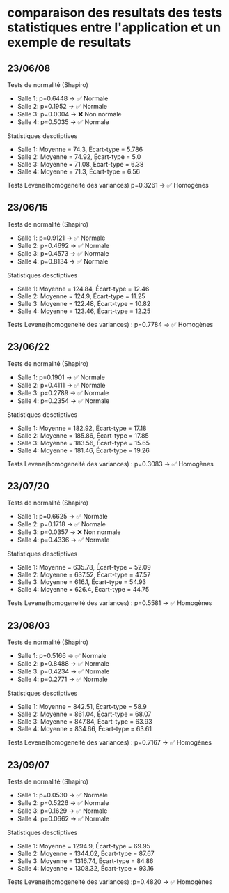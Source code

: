 # comparaison des resultats des tests statistiques entre l'application et un exemple de resultats




## 23/06/08

Tests de normalité (Shapiro)
- Salle 1: p=0.6448 → ✅ Normale
- Salle 2: p=0.1952 → ✅ Normale
- Salle 3: p=0.0004 → ❌ Non normale
- Salle 4: p=0.5035 → ✅ Normale


Statistiques desctiptives
- Salle 1: Moyenne = 74.3, Écart-type = 5.786
- Salle 2: Moyenne = 74.92, Écart-type =  5.0
- Salle 3: Moyenne = 71.08, Écart-type = 6.38
- Salle 4: Moyenne = 71.3, Écart-type = 6.56


Tests Levene(homogeneité des variances) p=0.3261 → ✅ Homogènes

## 23/06/15

Tests de normalité (Shapiro)
- Salle 1:  p=0.9121 → ✅ Normale
- Salle 2:  p=0.4692 → ✅ Normale
- Salle 3:  p=0.4573 → ✅ Normale
- Salle 4:  p=0.8134 → ✅ Normale


Statistiques desctiptives
- Salle 1: Moyenne = 124.84, Écart-type = 12.46
- Salle 2: Moyenne = 124.9, Écart-type = 11.25
- Salle 3: Moyenne = 122.48, Écart-type = 10.82
- Salle 4: Moyenne = 123.46, Écart-type = 12.25

Tests Levene(homogeneité des variances) : p=0.7784 → ✅ Homogènes

## 23/06/22

Tests de normalité (Shapiro)
- Salle 1:  p=0.1901 → ✅ Normale
- Salle 2:  p=0.4111 → ✅ Normale
- Salle 3:  p=0.2789 → ✅ Normale
- Salle 4:  p=0.2354 → ✅ Normale


Statistiques desctiptives
- Salle 1: Moyenne =  182.92, Écart-type = 17.18
- Salle 2: Moyenne = 185.86, Écart-type = 17.85
- Salle 3: Moyenne = 183.56, Écart-type = 15.65
- Salle 4: Moyenne = 181.46, Écart-type = 19.26

Tests Levene(homogeneité des variances) : p=0.3083 → ✅ Homogènes
## 23/07/20

Tests de normalité (Shapiro)
- Salle 1:  p=0.6625 → ✅ Normale
- Salle 2:  p=0.1718 → ✅ Normale
- Salle 3:  p=0.0357 → ❌ Non normale
- Salle 4:  p=0.4336 → ✅ Normale


Statistiques desctiptives
- Salle 1: Moyenne = 635.78, Écart-type = 52.09
- Salle 2: Moyenne = 637.52, Écart-type = 47.57
- Salle 3: Moyenne = 616.1, Écart-type = 54.93
- Salle 4: Moyenne = 626.4, Écart-type = 44.75

Tests Levene(homogeneité des variances) : p=0.5581 → ✅ Homogènes

## 23/08/03

Tests de normalité (Shapiro)
- Salle 1:  p=0.5166 → ✅ Normale
- Salle 2:  p=0.8488 → ✅ Normale
- Salle 3:  p=0.4234 → ✅ Normale
- Salle 4:  p=0.2771 → ✅ Normale


Statistiques desctiptives
- Salle 1: Moyenne = 842.51, Écart-type = 58.9
- Salle 2: Moyenne = 861.04, Écart-type = 68.07
- Salle 3: Moyenne = 847.84, Écart-type = 63.93
- Salle 4: Moyenne = 834.66, Écart-type = 63.61

Tests Levene(homogeneité des variances) : p=0.7167 → ✅ Homogènes

## 23/09/07

Tests de normalité (Shapiro)
- Salle 1:  p=0.0530 → ✅ Normale
- Salle 2:  p=0.5226 → ✅ Normale
- Salle 3:  p=0.1629 → ✅ Normale
- Salle 4:  p=0.0662 → ✅ Normale


Statistiques desctiptives
- Salle 1: Moyenne = 1294.9, Écart-type = 69.95
- Salle 2: Moyenne = 1344.02, Écart-type = 87.67
- Salle 3: Moyenne = 1316.74, Écart-type = 84.86
- Salle 4: Moyenne = 1308.32, Écart-type = 93.16


Tests Levene(homogeneité des variances) :p=0.4820 → ✅ Homogènes

